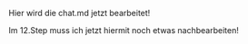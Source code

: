 
Hier wird die chat.md jetzt bearbeitet!

Im 12.Step muss ich jetzt hiermit noch etwas nachbearbeiten!
